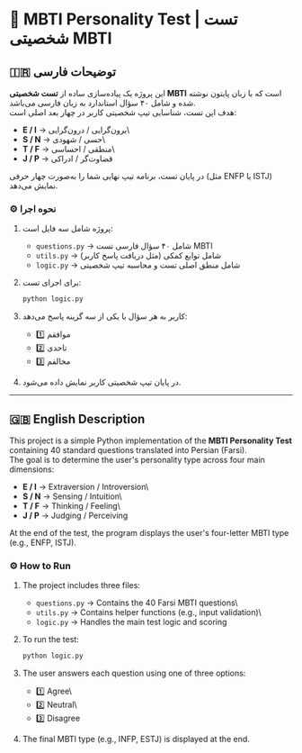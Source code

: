 # 🧠 MBTI Personality Test \| تست شخصیتی MBTI

## 🇮🇷 توضیحات فارسی

این پروژه یک پیاده‌سازی ساده از **تست شخصیتی MBTI** است که با زبان پایتون
نوشته شده و شامل ۴۰ سؤال استاندارد به زبان فارسی می‌باشد.\
هدف این تست، شناسایی تیپ شخصیتی کاربر در چهار بعد اصلی است:

-   **E / I** → برون‌گرایی / درون‌گرایی\
-   **S / N** → حسی / شهودی\
-   **T / F** → منطقی / احساسی\
-   **J / P** → قضاوت‌گر / ادراکی

در پایان تست، برنامه تیپ نهایی شما را به‌صورت چهار حرفی (مثل ENFP یا
ISTJ) نمایش می‌دهد.

### ⚙️ نحوه اجرا

1.  پروژه شامل سه فایل است:

    -   `questions.py` → شامل ۴۰ سؤال فارسی تست MBTI
    -   `utils.py` → شامل توابع کمکی (مثل دریافت پاسخ کاربر)
    -   `logic.py` → شامل منطق اصلی تست و محاسبه تیپ شخصیتی

2.  برای اجرای تست:

    ``` bash
    python logic.py
    ```

3.  کاربر به هر سؤال با یکی از سه گزینه پاسخ می‌دهد:

    -   1️⃣ موافقم
    -   2️⃣ تاحدی
    -   3️⃣ مخالفم

4.  در پایان تیپ شخصیتی کاربر نمایش داده می‌شود.

------------------------------------------------------------------------

## 🇬🇧 English Description

This project is a simple Python implementation of the **MBTI Personality
Test** containing 40 standard questions translated into Persian
(Farsi).\
The goal is to determine the user's personality type across four main
dimensions:

-   **E / I** → Extraversion / Introversion\
-   **S / N** → Sensing / Intuition\
-   **T / F** → Thinking / Feeling\
-   **J / P** → Judging / Perceiving

At the end of the test, the program displays the user's four-letter MBTI
type (e.g., ENFP, ISTJ).

### ⚙️ How to Run

1.  The project includes three files:

    -   `questions.py` → Contains the 40 Farsi MBTI questions\
    -   `utils.py` → Contains helper functions (e.g., input validation)\
    -   `logic.py` → Handles the main test logic and scoring

2.  To run the test:

    ``` bash
    python logic.py
    ```

3.  The user answers each question using one of three options:

    -   1️⃣ Agree\
    -   2️⃣ Neutral\
    -   3️⃣ Disagree

4.  The final MBTI type (e.g., INFP, ESTJ) is displayed at the end.
